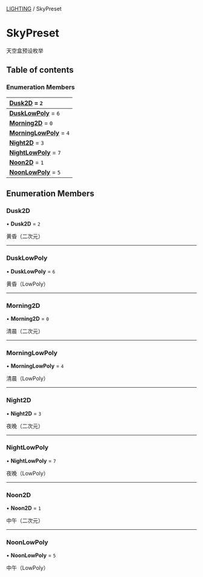 [LIGHTING](../groups/Core.LIGHTING.md) / SkyPreset

# SkyPreset <Badge type="tip" text="Enumeration" /> <Score text="SkyPreset" />

<span class="content-big">

天空盒预设枚举

</span>

## Table of contents

### Enumeration Members <Score text="Enumeration" /> 
| **[Dusk2D](mw.SkyPreset.md#dusk2d)** = ``2``  |
| :----- |
| **[DuskLowPoly](mw.SkyPreset.md#dusklowpoly)** = ``6`` |
| **[Morning2D](mw.SkyPreset.md#morning2d)** = ``0`` |
| **[MorningLowPoly](mw.SkyPreset.md#morninglowpoly)** = ``4`` |
| **[Night2D](mw.SkyPreset.md#night2d)** = ``3`` |
| **[NightLowPoly](mw.SkyPreset.md#nightlowpoly)** = ``7`` |
| **[Noon2D](mw.SkyPreset.md#noon2d)** = ``1`` |
| **[NoonLowPoly](mw.SkyPreset.md#noonlowpoly)** = ``5`` |

## Enumeration Members

### Dusk2D <Score text="Dusk" /> 

• **Dusk2D** = ``2``

黄昏（二次元）

___

### DuskLowPoly <Score text="DuskLowPoly" /> 

• **DuskLowPoly** = ``6``

黄昏（LowPoly）

___

### Morning2D <Score text="Morning" /> 

• **Morning2D** = ``0``

清晨（二次元）

___

### MorningLowPoly <Score text="MorningLowPoly" /> 

• **MorningLowPoly** = ``4``

清晨（LowPoly）

___

### Night2D <Score text="Night" /> 

• **Night2D** = ``3``

夜晚（二次元）

___

### NightLowPoly <Score text="NightLowPoly" /> 

• **NightLowPoly** = ``7``

夜晚（LowPoly）

___

### Noon2D <Score text="Noon" /> 

• **Noon2D** = ``1``

中午（二次元）

___

### NoonLowPoly <Score text="NoonLowPoly" /> 

• **NoonLowPoly** = ``5``

中午（LowPoly）
